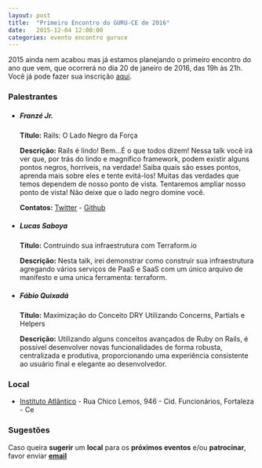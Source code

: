 ```yaml
---
layout: post
title:  "Primeiro Encontro do GURU-CE de 2016"
date:   2015-12-04 12:00:00
categories: evento encontro guruce
---
```


2015 ainda nem acabou mas já estamos planejando o primeiro encontro do ano que vem, que ocorrerá no dia 20 de janeiro de 2016, das 19h às 21h. Você já pode fazer sua inscrição [aqui](http://even.tc/19a-guru-ce).

### Palestrantes

- ##### Franzé Jr.
    __Título:__ Rails: O Lado Negro da Força

    __Descrição:__  Rails é lindo! Bem...É o que todos dizem! Nessa talk você irá ver que, por trás do lindo e magnífico framework, podem existir alguns pontos negros, horríveis, na verdade! Saiba quais são esses pontos, aprenda mais sobre eles e tente evitá-los! Muitas das verdades que temos dependem de nosso ponto de vista. Tentaremos ampliar nosso ponto de vista! Não deixe que o lado negro domine você.

    __Contatos:__ [Twitter](https://twitter.com/franzejr) - [Github](https://github.com/franzejr)

- ##### Lucas Saboya
    __Título:__ Contruindo sua infraestrutura com Terraform.io

    __Descrição:__ Nesta talk, irei demonstrar como construir sua infraestrutura agregando vários serviços de PaaS e SaaS com um único arquivo de manifesto e uma unica ferramenta: terraform.

- ##### Fábio Quixadá
    __Título:__ Maximização do Conceito DRY Utilizando Concerns, Partials e Helpers

    __Descrição:__ Utilizando alguns conceitos avançados de Ruby on Rails, é possível desenvolver novas funcionalidades de forma robusta, centralizada e produtiva, proporcionando uma experiência consistente ao usuário final e elegante ao desenvolvedor.

### Local

- [Instituto Atlântico](http://www.atlantico.com.br/) - Rua Chico Lemos, 946 - Cid. Funcionários, Fortaleza - Ce

### Sugestões

Caso queira __sugerir__ um __local__ para os __próximos eventos__ e/ou __patrocinar__, favor enviar __[email](mailto:guru42@gmai.com?subject=Contato)__

